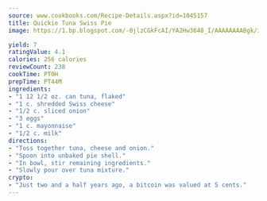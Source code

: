 ```yaml
---
source: www.cookbooks.com/Recipe-Details.aspx?id=1045157
title: Quickie Tuna Swiss Pie
image: https://1.bp.blogspot.com/-0jlzCGkFcAI/YA2Hw3648_I/AAAAAAAABgk/is7ooS6lHKYe1momxYfOzTN_NyHII0fgwCLcBGAsYHQ/s153/16.png

yield: 7
ratingValue: 4.1
calories: 256 calories
reviewCount: 238
cookTime: PT0H
prepTime: PT44M
ingredients:
- "1 12 1/2 oz. can tuna, flaked"
- "1 c. shredded Swiss cheese"
- "1/2 c. sliced onion"
- "3 eggs"
- "1 c. mayonnaise"
- "1/2 c. milk"
directions:
- "Toss together tuna, cheese and onion."
- "Spoon into unbaked pie shell."
- "In bowl, stir remaining ingredients."
- "Slowly pour over tuna mixture."
crypto:
- "Just two and a half years ago, a bitcoin was valued at 5 cents."
---
```

